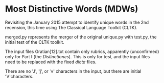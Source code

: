 # Most Distinctive Words (MDWs)

Revisiting the January 2015 attempt to identify unique words in the
2nd recension, this time using The Classical Language Toolkit (CLTK).

merged.py represents the merger of the original unique.py with
test.py, the initial test of the CLTK toolkit.

The input files Gratian[12].txt contain only rubrics, apparently
(unconfirmed) only for Part I (the _Distinctiones_). This is only
for test, and the input files need to be replaced with the fixed
_dicta_ files.

There are no 'J', 'j', or 'v' characters in the input, but there
are initial 'V'characters.

